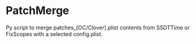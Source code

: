 # PatchMerge
Py script to merge patches_[OC/Clover].plist contents from SSDTTime or FixScopes with a selected config.plist.

